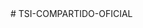 <!-- instalar laravel/levantar pagina con artisan:

    0) tener todo bajado, php, laravel, composer, xamp
    1)bajar repositorio
    2) comando en consola vscode: cp .env.example .env //para copiar y crear archivo .env que falta
    *) dentro de archivo .env le cambias el nombre de la bd a tsi2: DB_DATABASE=tsi2
    **) en phpmyadmin tienes que importar el archivo de la bd (sqltextfile q te mande), le pinchas a servidor, luego a importar y **) le agregas el archivo, para que quede en la raiz del servidor phpmyadmin local
    3) comando en consola vscode: composer install
    //actualiza paquetes
    4) comando en consola vscode: php artisan key: generate // crea credenciales de sesion
    5)y comando en consola vscode: php artisan serve // levanta la pagina para poder accederla -->



<!-- instalar full calendar:

    1)instalar nodejs y agregar a las variables de entorno de usuario la ruta de la carpeta nodejs
    2) en terminal vscode, 'npm install' (*PUEDE q se ponga pesado y tengas q reiniciar dps de paso 1, se demora) 3)'npm run dev', luego ctrl+c
    4) en fullcalendar.io:
    > javascript > learn more
    >>Initializing with script tags >> CDN: jsdelivr
    5) aqui agregamos a master (en dd estara calendario) lo siguiente:
    -main.min.js copiar como html y pegar como script, arriba
    -main.css : copiar como html y pegar como script, mas arriba q el anterior -locales.all.js: copiar como html y pegar como script, arriba
    6) en public/js agregar archivo 'agenda.js'
    7)al final del body del master (en dd estara calendario) lo siguiente: <script src="{{ asset('js/agenda.js')}}" defer></script>
    8) en el body del view donde estara el calendario:
    agregamos un div container y dentro de este otro div id=agenda
    9) copiamos el script que aparece mas abajo del punto 4) >>Initializing with script tags, y lo ponemos en agenda.js
    document.addEventListener("DOMContentLoaded', function() {
    //busca el div para poner la agenda
    var calendarEl = document.getElementById('agenda');
    //dar funciones al calendario
    var calendar = new FullCalendar.Calendar (calendarEl, { initialView: 'dayGridMonth'
    });
    //mostrar calendario
    calendar.render();
    }); -->


<!-- FINALMENTE HACER
# php artisan 
y 
# npm run dev

EN TERMINALES DISTINTAS !!!!! -->#   T S I - C O M P A R T I D O - O F I C I A L  
 